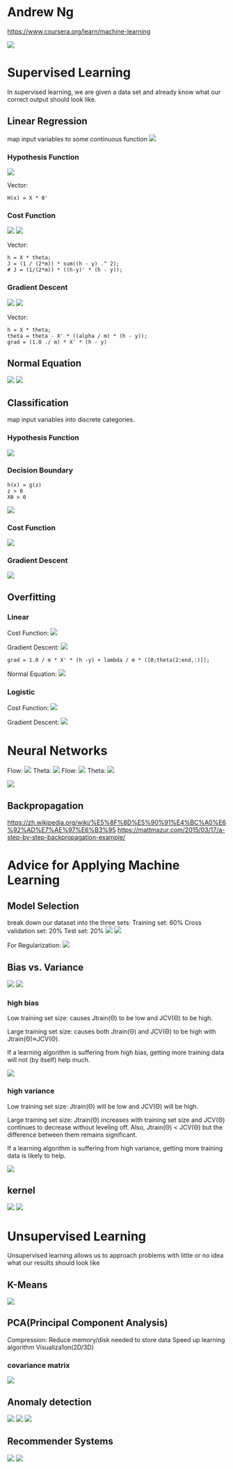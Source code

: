 # Andrew Ng
https://www.coursera.org/learn/machine-learning

![](./images/X.png)

# Supervised Learning
In supervised learning, we are given a data set and already know what our correct output should look like.

## Linear Regression
map input variables to some continuous function
![](./images/linear.png)

### Hypothesis Function
![](./images/hypothesis_function.png)

Vector:
```
H(x) = X * θ'
```

### Cost Function
![](./images/cost_function.png)
![](./images/cost_function_plot.png)

Vector:
```
h = X * theta;
J = (1 / (2*m)) * sum((h - y) .^ 2);
# J = (1/(2*m)) * ((h-y)' * (h - y));
```

### Gradient Descent
![](./images/gradient_descent.png)
![](./images/gradient_descent_linear.png)

Vector:
```
h = X * theta;
theta = theta - X' * ((alpha / m) * (h - y));
grad = (1.0 ./ m) * X' * (h - y)
```

## Normal Equation
![](./images/normal_equation.png)
![](./images/compare.png)


## Classification
map input variables into discrete categories.

### Hypothesis Function
![](./images/classification.png)

### Decision Boundary
```
h(x) = g(z)
z > 0
Xθ > 0
```
![](./images/decision_boundary.png)

### Cost Function
![](./images/cost_function_classification.png)

### Gradient Descent
![](./images/gradient_descent_classification.png)

## Overfitting

### Linear
Cost Function:
![](./images/overfitting_linear_cf.png)

Gradient Descent:
![](./images/overfitting_linear_gd.png)
```
grad = 1.0 / m * X' * (h -y) + lambda / m * ([0;theta(2:end,:)]);
```

Normal Equation:
![](./images/overfitting_ne.png)

### Logistic

Cost Function:
![](./images/overfitting_logistic_cf.png)

Gradient Descent:
![](./images/overfitting_logistic_gd.png)

# Neural Networks
Flow:
![](./images/nn_flow_1.png)
Theta:
![](./images/nn_theta_1.png)
Flow:
![](./images/nn_flow_2.png)
Theta:
![](./images/nn_theta_2.png)

![](./images/nn_d.png)

## Backpropagation 
https://zh.wikipedia.org/wiki/%E5%8F%8D%E5%90%91%E4%BC%A0%E6%92%AD%E7%AE%97%E6%B3%95
https://mattmazur.com/2015/03/17/a-step-by-step-backpropagation-example/

# Advice for Applying Machine Learning

## Model Selection
break down our dataset into the three sets:
Training set: 60%
Cross validation set: 20%
Test set: 20%
![](./images/model_selection_1.png)
![](./images/model_selection_2.png)

For Regularization:
![](./images/model_selection_3.png)

## Bias vs. Variance
![](./images/model_selection_4.png)
![](./images/model_selection_5.png)

### high bias
Low training set size: causes Jtrain(Θ) to be low and JCV(Θ) to be high.

Large training set size: causes both Jtrain(Θ) and JCV(Θ) to be high with Jtrain(Θ)≈JCV(Θ).

If a learning algorithm is suffering from high bias, getting more training data will not (by itself) help much.

![](./images/model_selection_6.png)

### high variance

Low training set size: Jtrain(Θ) will be low and JCV(Θ) will be high.

Large training set size: Jtrain(Θ) increases with training set size and JCV(Θ) continues to decrease without leveling off. Also, Jtrain(Θ) < JCV(Θ) but the difference between them remains significant.

If a learning algorithm is suffering from high variance, getting more training data is likely to help.

![](./images/model_selection_7.png)

## kernel
![](./images/svm_1.png)
![](./images/svm_2.png)

# Unsupervised Learning
Unsupervised learning allows us to approach problems with little or no idea what our results should look like

## K-Means
![](./images/K-Means.png)

## PCA(Principal Component Analysis)
Compression:
Reduce memory/disk needed to store data
Speed up learning algorithm
Visualiza1on(2D/3D)

### covariance matrix
![](./images/cov_matrix.png)

## Anomaly detection
![](./images/anomaly_1.png)
![](./images/anomaly_2.png)
![](./images/anomaly_3.png)

## Recommender Systems
![](./images/recommender_1.png)
![](./images/recommender_2.png)



